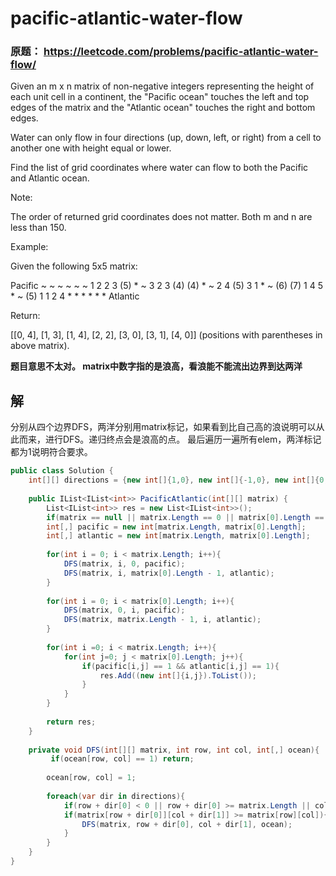 # pacific-atlantic-water-flow

### 原题： https://leetcode.com/problems/pacific-atlantic-water-flow/

Given an m x n matrix of non-negative integers representing the height of each unit cell in a continent, the "Pacific ocean" touches the left and top edges of the matrix and the "Atlantic ocean" touches the right and bottom edges.

Water can only flow in four directions (up, down, left, or right) from a cell to another one with height equal or lower.

Find the list of grid coordinates where water can flow to both the Pacific and Atlantic ocean.

Note:

The order of returned grid coordinates does not matter.
Both m and n are less than 150.
 

Example:

Given the following 5x5 matrix:

  Pacific ~   ~   ~   ~   ~ 
       ~  1   2   2   3  (5) *
       ~  3   2   3  (4) (4) *
       ~  2   4  (5)  3   1  *
       ~ (6) (7)  1   4   5  *
       ~ (5)  1   1   2   4  *
          *   *   *   *   * Atlantic

Return:

[[0, 4], [1, 3], [1, 4], [2, 2], [3, 0], [3, 1], [4, 0]] (positions with parentheses in above matrix).

**题目意思不太对。 matrix中数字指的是浪高，看浪能不能流出边界到达两洋**

## 解
分别从四个边界DFS，两洋分别用matrix标记，如果看到比自己高的浪说明可以从此而来，进行DFS。递归终点会是浪高的点。
最后遍历一遍所有elem，两洋标记都为1说明符合要求。

```c#
public class Solution {
    int[][] directions = {new int[]{1,0}, new int[]{-1,0}, new int[]{0,1}, new int[]{0,-1}};
    
    public IList<IList<int>> PacificAtlantic(int[][] matrix) {
        List<IList<int>> res = new List<IList<int>>();
        if(matrix == null || matrix.Length == 0 || matrix[0].Length == 0) return res;
        int[,] pacific = new int[matrix.Length, matrix[0].Length];
        int[,] atlantic = new int[matrix.Length, matrix[0].Length];
        
        for(int i = 0; i < matrix.Length; i++){
            DFS(matrix, i, 0, pacific);
            DFS(matrix, i, matrix[0].Length - 1, atlantic);
        }
        
        for(int i = 0; i < matrix[0].Length; i++){
            DFS(matrix, 0, i, pacific);
            DFS(matrix, matrix.Length - 1, i, atlantic);
        }
        
        for(int i =0; i < matrix.Length; i++){
            for(int j=0; j < matrix[0].Length; j++){
                if(pacific[i,j] == 1 && atlantic[i,j] == 1){
                    res.Add((new int[]{i,j}).ToList());
                }
            }
        }
        
        return res;
    }
    
    private void DFS(int[][] matrix, int row, int col, int[,] ocean){
         if(ocean[row, col] == 1) return;
        
        ocean[row, col] = 1;
        
        foreach(var dir in directions){
            if(row + dir[0] < 0 || row + dir[0] >= matrix.Length || col + dir[1] < 0 || col + dir[1] >= matrix[0].Length) continue;
            if(matrix[row + dir[0]][col + dir[1]] >= matrix[row][col]){
                DFS(matrix, row + dir[0], col + dir[1], ocean);
            }
        }
    }
}

```


